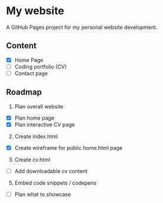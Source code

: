 # My website
A GitHub Pages project for my personal website development.


## Content
- [x] Home Page
- [ ] Coding portfolio (CV)
- [ ] Contact page

## Roadmap
1. Plan overall website
- [x] Plan home page
- [x] Plan interactive CV page

2. Create index.html
- [x] Create wireframe for public home.html page

3. Create cv.html
- [ ] Add downloadable cv content

5. Embed code snippets / codepens
- [ ] Plan what to showcase
